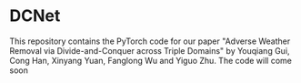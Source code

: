 # DCNet
This repository contains the PyTorch code for our paper "Adverse Weather Removal via Divide-and-Conquer across Triple Domains" by Youqiang Gui, Cong Han, Xinyang Yuan, Fanglong Wu and Yiguo Zhu.
The code will come soon
